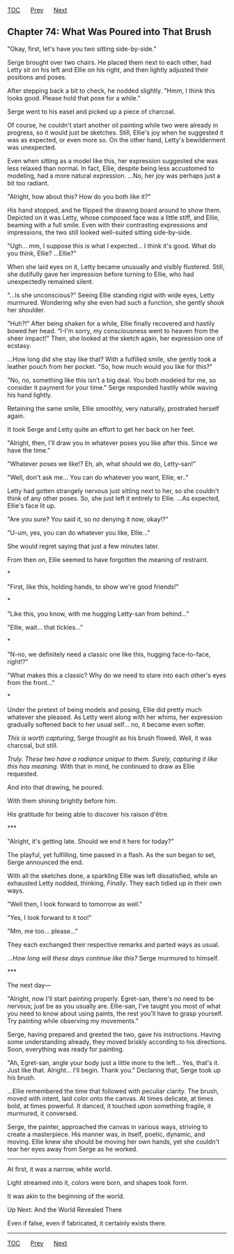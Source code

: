 [TOC](../readme.md)&nbsp;&nbsp;&nbsp;&nbsp;&nbsp;&nbsp;[Prev](index_split_049.md)&nbsp;&nbsp;&nbsp;&nbsp;&nbsp;&nbsp;[Next](index_split_051.md)



## Chapter 74: What Was Poured into That Brush

"Okay, first, let's have you two sitting side-by-side."

Serge brought over two chairs. He placed them next to each other, had
Letty sit on his left and Ellie on his right, and then lightly adjusted
their positions and poses.

After stepping back a bit to check, he nodded slightly. "Hmm, I think
this looks good. Please hold that pose for a while."

Serge went to his easel and picked up a piece of charcoal.

Of course, he couldn't start another oil painting while two were already
in progress, so it would just be sketches. Still, Ellie's joy when he
suggested it was as expected, or even more so. On the other hand,
Letty's bewilderment was unexpected.

Even when sitting as a model like this, her expression suggested she was
less relaxed than normal. In fact, Ellie, despite being less accustomed
to modeling, had a more natural expression. ...No, her joy was perhaps
just a bit too radiant.

"Alright, how about this? How do you both like it?"

His hand stopped, and he flipped the drawing board around to show them.
Depicted on it was Letty, whose composed face was a little stiff, and
Ellie, beaming with a full smile. Even with their contrasting
expressions and impressions, the two still looked well-suited sitting
side-by-side.

"Ugh... mm, I suppose this is what I expected... I think it's good. What
do you think, Ellie? ...Ellie?"

When she laid eyes on it, Letty became unusually and visibly flustered.
Still, she dutifully gave her impression before turning to Ellie, who
had unexpectedly remained silent.

"...Is she unconscious?" Seeing Ellie standing rigid with wide eyes,
Letty murmured. Wondering why she even had such a function, she gently
shook her shoulder.

"Huh?!” After being shaken for a while, Ellie finally recovered and
hastily bowed her head. “I-I'm sorry, my consciousness went to heaven
from the sheer impact!" Then, she looked at the sketch again, her
expression one of ecstasy.

...How long did she stay like that? With a fulfilled smile, she gently
took a leather pouch from her pocket. "So, how much would you like for
this?"

"No, no, something like this isn’t a big deal. You both modeled for me,
so consider it payment for your time." Serge responded hastily while
waving his hand lightly.

Retaining the same smile, Ellie smoothly, very naturally, prostrated
herself again.

It took Serge and Letty quite an effort to get her back on her feet.

"Alright, then, I'll draw you in whatever poses you like after this.
Since we have the time."

"Whatever poses we like!? Eh, ah, what should we do, Letty-san!"

"Well, don't ask me... You can do whatever you want, Ellie, er.."

Letty had gotten strangely nervous just sitting next to her, so she
couldn't think of any other poses. So, she just left it entirely to
Ellie. ...As expected, Ellie's face lit up.

"Are you sure? You said it, so no denying it now, okay!?"

"U-um, yes, you can do whatever you like, Ellie..."

She would regret saying that just a few minutes later.

From then on, Ellie seemed to have forgotten the meaning of restraint.

\*

"First, like this, holding hands, to show we're good friends!"

\*

"Like this, you know, with me hugging Letty-san from behind..."

"Ellie, wait... that tickles..."

\*

"N-no, we definitely need a classic one like this, hugging face-to-face,
right!?"

"What makes this a classic? Why do we need to stare into each other's
eyes from the front..."

\*

Under the pretext of being models and posing, Ellie did pretty much
whatever she pleased. As Letty went along with her whims, her expression
gradually softened back to her usual self... no, it became even softer.

*This is worth capturing*, Serge thought as his brush flowed. Well, it
was charcoal, but still.

*Truly. These two have a radiance unique to them. Surely, capturing it
like this has meaning.* With that in mind, he continued to draw as Ellie
requested.

And into that drawing, he poured.

With them shining brightly before him.

His gratitude for being able to discover his raison d'être.

\*\*\*

"Alright, it's getting late. Should we end it here for today?"

The playful, yet fulfilling, time passed in a flash. As the sun began to
set, Serge announced the end.

With all the sketches done, a sparkling Ellie was left dissatisfied,
while an exhausted Letty nodded, thinking, *Finally*. They each tidied
up in their own ways.

"Well then, I look forward to tomorrow as well."

"Yes, I look forward to it too!"

"Mm, me too... please..."

They each exchanged their respective remarks and parted ways as usual.

*...How long will these days continue like this?* Serge murmured to
himself.

\*\*\*

The next day—

"Alright, now I'll start painting properly. Egret-san, there's no need
to be nervous; just be as you usually are. Ellie-san, I've taught you
most of what you need to know about using paints, the rest you'll have
to grasp yourself. Try painting while observing my movements."

Serge, having prepared and greeted the two, gave his instructions.
Having some understanding already, they moved briskly according to his
directions. Soon, everything was ready for painting.

"Ah, Egret-san, angle your body just a little more to the left... Yes,
that's it. Just like that. Alright... I'll begin. Thank you." Declaring
that, Serge took up his brush.

...Ellie remembered the time that followed with peculiar clarity. The
brush, moved with intent, laid color onto the canvas. At times delicate,
at times bold, at times powerful. It danced, it touched upon something
fragile, it murmured, it conversed.

Serge, the painter, approached the canvas in various ways, striving to
create a masterpiece. His manner was, in itself, poetic, dynamic, and
moving. Ellie knew she should be moving her own hands, yet she couldn't
tear her eyes away from Serge as he worked.

------------------------------------------------------------------------

At first, it was a narrow, white world.

Light streamed into it, colors were born, and shapes took form.

It was akin to the beginning of the world.

Up Next: And the World Revealed There

Even if false, even if fabricated, it certainly exists there.


---
[TOC](../readme.md)&nbsp;&nbsp;&nbsp;&nbsp;&nbsp;&nbsp;[Prev](index_split_049.md)&nbsp;&nbsp;&nbsp;&nbsp;&nbsp;&nbsp;[Next](index_split_051.md)

